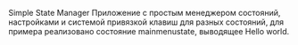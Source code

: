 Simple State Manager
Приложение с простым менеджером состояний, настройками и системой привязкой клавиш для разных состояний, для примера реализовано состояние mainmenustate, выводящее Hello world.